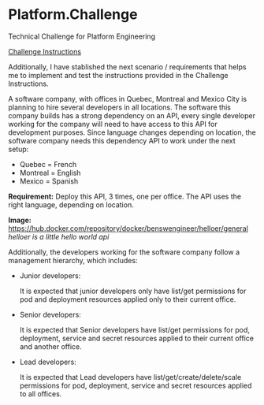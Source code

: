 # Platform.Challenge
 Technical Challenge for Platform Engineering

[Challenge Instructions](https://github.com/shepz/platform-engineer-challenge)

Additionally, I have stablished the next scenario / requirements that helps me to implement and test the instructions provided in the Challenge Instructions.

A software company, with offices in Quebec, Montreal and Mexico City is planning to hire several developers in all locations. 
The software this company builds has a strong dependency on an API, every single developer working for the company will need to have access to this API for development purposes. Since language changes depending on location, the software company needs this dependency API to work under the next setup:
* Quebec = French
* Montreal = English
* Mexico = Spanish
  
**Requirement:** Deploy this API, 3 times, one per office. The API uses the right language, depending on location.

**Image:** https://hub.docker.com/repository/docker/benswengineer/helloer/general
*helloer is a little hello world api*

 Additionally, the developers working for the software company follow a management hierarchy, which includes:
* Junior developers:

  It is expected that junior developers only have list/get permissions for pod and deployment resources applied only to their current office.
* Senior developers:

  It is expected that Senior developers have list/get permissions for pod, deployment, service and secret resources applied to their current office and another office.
* Lead developers:

  It is expected that Lead developers have list/get/create/delete/scale permissions for pod, deployment, service and secret resources applied to all offices.

